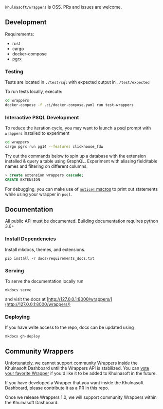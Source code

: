 `khulnasoft/wrappers` is OSS. PRs and issues are welcome.

## Development

Requirements:

- rust
- cargo
- docker-compose
- [pgrx](https://github.com/tcdi/pgrx)

### Testing

Tests are located in `./test/sql` with expected output in `./test/expected`

To run tests locally, execute:

```bash
cd wrappers
docker-compose -f .ci/docker-compose.yaml run test-wrappers 
```

### Interactive PSQL Development

To reduce the iteration cycle, you may want to launch a psql prompt with `wrappers` installed to experiment

```bash
cd wrappers
cargo pgrx run pg14 --features clickhouse_fdw
```

Try out the commands below to spin up a database with the extension installed & query a table using GraphQL. Experiment with aliasing field/table names and filtering on different columns.

```sql
> create extension wrappers cascade;
CREATE EXTENSION
```

For debugging, you can make use of [`notice!` macros](https://docs.rs/pgrx/latest/pgrx/macro.notice.html) to print out statements while using your wrapper in `psql`.

## Documentation

All public API must be documented. Building documentation requires python 3.6+


### Install Dependencies

Install mkdocs, themes, and extensions.

```shell
pip install -r docs/requirements_docs.txt
```

### Serving

To serve the documentation locally run

```shell
mkdocs serve
```

and visit the docs at [http://127.0.0.1:8000/wrappers/](http://127.0.0.1:8000/wrappers/)

### Deploying

If you have write access to the repo, docs can be updated using

```
mkdocs gh-deploy
```

## Community Wrappers

Unfortunately, we cannot support community Wrappers inside the Khulnasoft Dashboard until the Wrappers API is stabilized. You can [vote your favorite Wrapper](https://github.com/khulnasoft/wrappers/discussions/136) if you'd like it to be added to Khulnasoft in the future.

If you have developed a Wrapper that you want inside the Khulnasoft Dashboard, please contribute it as a PR in this repo.

Once we release Wrappers 1.0, we will support community Wrappers within the Khulnasoft Dashboard.

